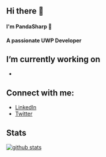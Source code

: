 ## Hi there 👋
#### I'm PandaSharp 🐼
#### A passionate UWP Developer

## I’m currently working on
- 

## Connect with me:
- [LinkedIn](https://www.linkedin.com/in/emilianomagliocca/)
- [Twitter](https://twitter.com/PandaSharp_)

## Stats

[![github stats](https://github-readme-stats.vercel.app/api?username=Panda-Sharp)](https://github.com/Panda-Sharp)

<!--
[![github stats](https://github-readme-stats.vercel.app/api/top-langs?username=Panda-Sharp)](https://github.com/Panda-Sharp)
-->

